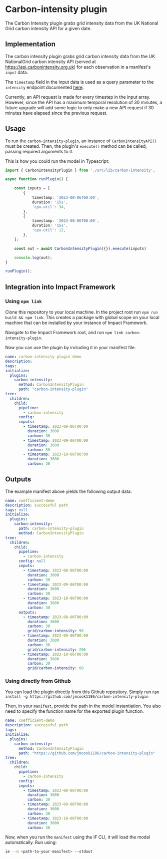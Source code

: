 # Carbon-intensity plugin

The Carbon Intensity plugin grabs grid intensity data from the UK National Grid carbon intensity API for a given date.


## Implementation

The carbon intensity plugin grabs grid carbon intensity data from the UK NationalGrid carbon intensity API (served at https://api.carbonintensity.org.uk) for each observation in a manifest's `input` data. 

The `timestamp` field in the input data is used as a query parameter to the `intensity` endpoint documented [here](https://carbon-intensity.github.io/api-definitions/#get-intensity-factors).

Currently, an API request is made for every timestep in the input array. However, since the API has a maximum temporal resolution of 30 minutes, a future upgrade will add some logic to only make a new API request if 30 minutes have elapsed since the previous request.






## Usage

To run the `carbon-intensity-plugin`, an instance of `CarbonIntensityAPI()` must be created. Then, the plugin's `execute()` method can be called, passing required arguments to it.

This is how you could run the model in Typescript:

```typescript
import { CarbonIntensityPlugin } from './src/lib/carbon-intensity';

async function runPlugin() {

    const inputs = [
        {
            timestamp: '2023-08-06T00:00',
            duration: '15s',
            'cpu-util': 34,
        },
        {
            timestamp: '2023-08-06T00:00',
            duration: '15s',
            'cpu-util': 12,
        },
    ];

    const out = await CarbonIntensityPlugin({}).execute(inputs)

    console.log(out);
}

runPlugin();

```

## Integration into Impact Framework

### Using `npm link`

Clone this repository to your local machine. In the project root run `npm run build && npm link`.
This creates a package with global scope on your local machine that can be installed by your instance of Impact Framework. 

Navigate to the Impact Framework root, and run `npm link carbon-intensity-plugin`.

Now you can use the plugin by including it in your manifest file.


```yaml
name: carbon-intensity plugin demo
description: 
tags:
initialize:
  plugins:
    carbon-intensity:
      method: CarbonIntensityPlugin
      path: "carbon-intensity-plugin"
tree:
  children:
    child:
      pipeline:
        - carbon-intensity
      config:
      inputs:
        - timestamp: 2023-08-06T00:00
          duration: 3600
          carbon: 30
        - timestamp: 2023-09-06T00:00
          duration: 3600
          carbon: 30
        - timestamp: 2023-10-06T00:00
          duration: 3600
          carbon: 30

```


## Outputs

The example manifest above yields the following output data:

```yaml
name: coefficient-demo
description: successful path
tags: null
initialize:
  plugins:
    carbon-intensity:
      path: carbon-intensity-plugin
      method: CarbonIntensityPlugin
tree:
  children:
    child:
      pipeline:
        - carbon-intensity
      config: null
      inputs:
        - timestamp: 2023-08-06T00:00
          duration: 3600
          carbon: 30
        - timestamp: 2023-09-06T00:00
          duration: 3600
          carbon: 30
        - timestamp: 2023-10-06T00:00
          duration: 3600
          carbon: 30
      outputs:
        - timestamp: 2023-08-06T00:00
          duration: 3600
          carbon: 30
          grid/carbon-intensity: 96
        - timestamp: 2023-09-06T00:00
          duration: 3600
          carbon: 30
          grid/carbon-intensity: 206
        - timestamp: 2023-10-06T00:00
          duration: 3600
          carbon: 30
          grid/carbon-intensity: 60

```


### Using directly from Github

You can load the plugin directly from this Github repository. Simply run `npm install -g https://github.com/jmcook1186/carbon-intensity-plugin`

Then, in your `manifest`, provide the path in the model instantiation. You also need to specify the function name for the exported plugin function.

```yaml
name: coefficient-demo
description: successful path
tags:
initialize:
  plugins:
    carbon-intensity:
      method: CarbonIntensityPlugin
      path: "https://github.com/jmcook1186/carbon-intensity-plugin"
tree:
  children:
    child:
      pipeline:
        - carbon-intensity
      config:
      inputs:
        - timestamp: 2023-08-06T00:00
          duration: 3600
          carbon: 30
        - timestamp: 2023-09-06T00:00
          duration: 3600
          carbon: 30
        - timestamp: 2023-10-06T00:00
          duration: 3600
          carbon: 30

```

Now, when you run the `manifest` using the IF CLI, it will load the model automatically. Run using:

```sh
ie --m <path-to-your-manifest> --stdout
```
